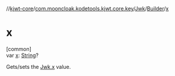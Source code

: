 //[kjwt-core](../../../../index.md)/[com.mooncloak.kodetools.kjwt.core.key](../../index.md)/[Jwk](../index.md)/[Builder](index.md)/[x](x.md)

# x

[common]\
var [x](x.md): [String](https://kotlinlang.org/api/latest/jvm/stdlib/kotlin/-string/index.html)?

Gets/sets the [Jwk.x](../x.md) value.
